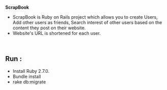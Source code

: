 <strong>ScrapBook</strong>
  <ul>
      <li>ScrapBook is Ruby on Rails project which allows you to create Users, Add other users as friends, Search interest of other users based on the content they post on their website.</li>
      <li>Website's URL is shortened for each user.</li>
  </ul>
  <br>
<h2>Run :</h2>
  <ul>
  <li> Install Ruby 2.7.0.</li>
  <li>  Bundle install </li>
  <li> rake db:migrate </li>
  </ul>

   
